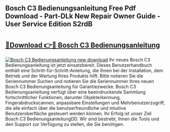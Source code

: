 ## Bosch C3 Bedienungsanleitung Free Pdf Download - Part-DLk New Repair Owner Guide - User Service Edition S2rdB

# <h2><a href="http://df2ne2u.blite.top/?on=Bosch+C3+Bedienungsanleitung">🔗Download 👉🔴 Bosch C3 Bedienungsanleitung</a></h2>

[![Bosch C3 Bedienungsanleitung new download](https://i.imgur.com/lujVjoI.png)](http://df2ne2u.blite.top/?on=Bosch+C3+Bedienungsanleitung)
Ihr neues Bosch C3 Bedienungsanleitung ist jetzt einsatzbereit. Dieses Benutzerhandbuch enthält eine Schritt-für-Schritt-Anleitung, die Ihnen bei der Installation, dem Betrieb und der Wartung Ihres Produkts hilft. Bitte notieren Sie die Seriennummer Suchen und notieren Sie die Seriennummer Ihres neuen Bosch C3 Bedienungsanleitung für Garantiezwecke. Bosch C3 Bedienungsanleitung verfügt über eine beeindruckende Sammlung fortschrittlicher Funktionen, darunter Objekterkennung, Fingerabdruckscannen, anpassbare Einstellungen und Mehrbenutzerzugriff, die alle einfach über die benutzerfreundliche und intuitive Benutzeroberfläche gesteuert werden können. Ihr Erfolg ist unser Ziel Bosch C3 BedienungsanleitungDD. Wir sind bestrebt, Ihnen die Tools und den Support zur Verfügung zu stellen, die Sie benötigen.
